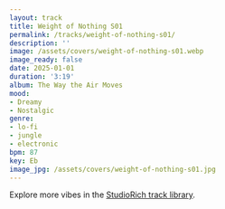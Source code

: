 ```yaml
---
layout: track
title: Weight of Nothing S01
permalink: /tracks/weight-of-nothing-s01/
description: ''
image: /assets/covers/weight-of-nothing-s01.webp
image_ready: false
date: 2025-01-01
duration: '3:19'
album: The Way the Air Moves
mood:
- Dreamy
- Nostalgic
genre:
- lo-fi
- jungle
- electronic
bpm: 87
key: Eb
image_jpg: /assets/covers/weight-of-nothing-s01.jpg
---
```


Explore more vibes in the [StudioRich track library](/tracks/).
